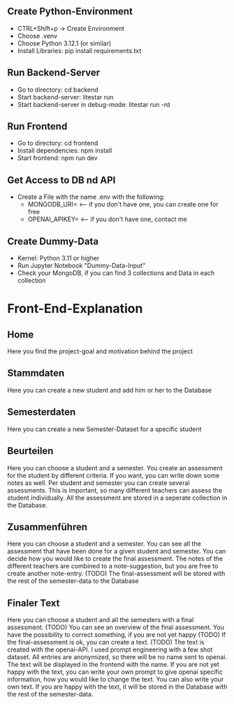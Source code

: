## Create Python-Environment
- CTRL+Shift+p -> Create Environment
- Choose .venv
- Choose Python 3.12.1 (or similar)
- Install Libraries: pip install requirements.txt


## Run Backend-Server
- Go to directory: cd backend
- Start backend-server: litestar run
- Start backend-server in debug-mode: litestar run -rd


## Run Frontend
- Go to directory: cd frontend
- Install dependencies: npm install
- Start frontend: npm run dev


## Get Access to DB nd API
- Create a File with the name .env with the following:
    - MONGODB_URI=<your own mongodb-uri> <-- if you don't have one, you can create one for free
    - OPENAI_APIKEY=<openai-api-key> <-- if you don't have one, contact me


## Create Dummy-Data
- Kernel: Python 3.11 or higher
- Run Jupyter Notebook "Dummy-Data-Input"
- Check your MongoDB, if you can find 3 collections and Data in each collection


# Front-End-Explanation

## Home
Here you find the project-goal and motivation behind the project

## Stammdaten
Here you can create a new student and add him or her to the Database

## Semesterdaten
Here you can create a new Semester-Dataset for a specific student

## Beurteilen
Here you can choose a student and a semester.
You create an assessment for the student by different criteria.
If you want, you can write down some notes as well.
Per student and semester you can create several assessments.
This is important, so many different teachers can assess the student individually.
All the assessment are stored in a seperate collection in the Database.

## Zusammenführen
Here you can choose a student and a semester.
You can see all the assessment that have been done for a given student and semester.
You can decide how you would like to create the final assessment.
The notes of the different teachers are combined to a note-suggestion, but you are free to create another note-entry. (TODO)
The final-assessment will be stored with the rest of the semester-data to the Database

## Finaler Text
Here you can choose a student and all the semesters with a final assessment. (TODO)
You can see an overview of the final assessment.
You have the possibility to correct something, if you are not yet happy (TODO)
If the final-assessment is ok, you can create a text. (TODO)
The text is created with the openai-API.
I used prompt engineering with a few shot dataset.
All entries are anonymized, so there will be no name sent to openai.
The text will be displayed in the frontend with the name.
If you are not yet happy with the text, you can write your own prompt to give openai specific information, how you would like to change the text.
You can also write your own text.
If you are happy with the text, it will be stored in the Database with the rest of the semester-data.